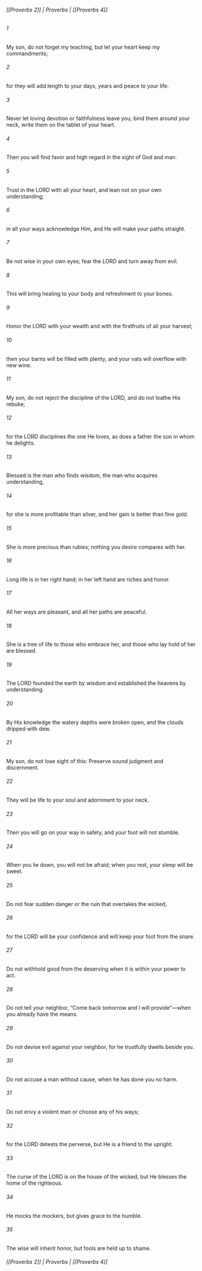 ###### [[Proverbs 2]] | Proverbs | [[Proverbs 4]]

###### 1
My son, do not forget my teaching, but let your heart keep my commandments;
###### 2
for they will add length to your days, years and peace to your life.
###### 3
Never let loving devotion or faithfulness leave you; bind them around your neck, write them on the tablet of your heart.
###### 4
Then you will find favor and high regard in the sight of God and man.
###### 5
Trust in the LORD with all your heart, and lean not on your own understanding;
###### 6
in all your ways acknowledge Him, and He will make your paths straight.
###### 7
Be not wise in your own eyes; fear the LORD and turn away from evil.
###### 8
This will bring healing to your body and refreshment to your bones.
###### 9
Honor the LORD with your wealth and with the firstfruits of all your harvest;
###### 10
then your barns will be filled with plenty, and your vats will overflow with new wine.
###### 11
My son, do not reject the discipline of the LORD, and do not loathe His rebuke;
###### 12
for the LORD disciplines the one He loves, as does a father the son in whom he delights.
###### 13
Blessed is the man who finds wisdom, the man who acquires understanding,
###### 14
for she is more profitable than silver, and her gain is better than fine gold.
###### 15
She is more precious than rubies; nothing you desire compares with her.
###### 16
Long life is in her right hand; in her left hand are riches and honor.
###### 17
All her ways are pleasant, and all her paths are peaceful.
###### 18
She is a tree of life to those who embrace her, and those who lay hold of her are blessed.
###### 19
The LORD founded the earth by wisdom and established the heavens by understanding.
###### 20
By His knowledge the watery depths were broken open, and the clouds dripped with dew.
###### 21
My son, do not lose sight of this: Preserve sound judgment and discernment.
###### 22
They will be life to your soul and adornment to your neck.
###### 23
Then you will go on your way in safety, and your foot will not stumble.
###### 24
When you lie down, you will not be afraid; when you rest, your sleep will be sweet.
###### 25
Do not fear sudden danger or the ruin that overtakes the wicked,
###### 26
for the LORD will be your confidence and will keep your foot from the snare.
###### 27
Do not withhold good from the deserving when it is within your power to act.
###### 28
Do not tell your neighbor, “Come back tomorrow and I will provide”—when you already have the means.
###### 29
Do not devise evil against your neighbor, for he trustfully dwells beside you.
###### 30
Do not accuse a man without cause, when he has done you no harm.
###### 31
Do not envy a violent man or choose any of his ways;
###### 32
for the LORD detests the perverse, but He is a friend to the upright.
###### 33
The curse of the LORD is on the house of the wicked, but He blesses the home of the righteous.
###### 34
He mocks the mockers, but gives grace to the humble.
###### 35
The wise will inherit honor, but fools are held up to shame.

###### [[Proverbs 2]] | Proverbs | [[Proverbs 4]]
